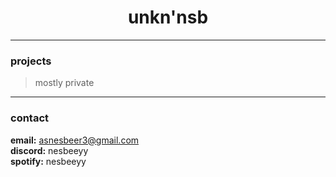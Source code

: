 <h1 align="center">unkn'nsb</h1>

---

### projects
> mostly private

---

### contact
**email:** asnesbeer3@gmail.com  
**discord:** nesbeeyy  
**spotify:** nesbeeyy
